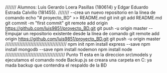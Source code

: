 ///////
  Alumnos: Luis Gerardo Loera Pasillas (180614) y Edgar Eduardo Estrada Calvillo (181455).
///////
--crea un nuevo repositorio en la línea de comando
echo "# proyecto_BD" >> README.md 
git init 
git add README.md 
git commit -m "first commit" 
git remote add origin https://github.com/luis9851/proyecto_BD.git
git push -u origin master
--Empujar un repositorio existente desde la línea de comando
git remote add origin https://github.com/luis9851/proyecto_BD.git
git push -u origin master
///////////////////////////////////////
npm init
npm install express --save
npm install mongodb --save
npm install nodemon
npm install node
//////////////////////////////////////
Punto 11
esta en la direccion src\models y ejecutamos el comando
node Backup.js 
se creara una carpeta en C: ya mada backup que contendra el respaldo de la BD
